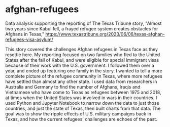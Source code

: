 # afghan-refugees
Data analysis supporting the reporting of The Texas Tribune story, "Almost two years since Kabul fell, a frayed refugee system creates obstacles for Afghans in Texas," https://www.texastribune.org/2023/06/06/texas-afghan-refugees-visa-asylum/

This story covered the challenges Afghan refugees in Texas face as they resettle here. My reporting focused on two families who fled to the United States after the fall of Kabul, and were eligible for special immigrant visas because of their work with the U.S. government. I followed them over a year, and ended up featuring one family in the story. I wanted to tell a more complete picture of the refugee community in Texas, where more refugees have settled than almost any other state. I used data from researchers in Australia and Germany to find the number of Afghans, Iraqis and Vietnamese who have come to Texas as refugees between 1975 and 2018, at times when the United States was involved in wars in their countries. I used Python and Jupyter Notebook to narrow down the data to just those countries, and just the state of Texas, then built charts from that data. The goal was to show the ripple effects of U.S. military campaigns back in Texas, and how the current refugees' challenges are echoes of the past. 
